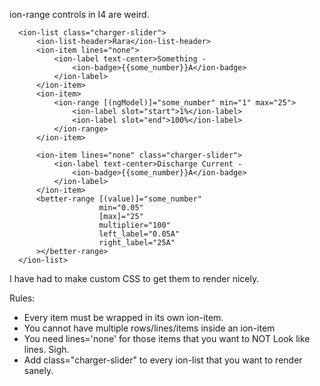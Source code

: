 ion-range controls in I4 are weird.

      <ion-list class="charger-slider">
          <ion-list-header>Rara</ion-list-header>
          <ion-item lines="none">
              <ion-label text-center>Something -
                  <ion-badge>{{some_number}}A</ion-badge>
              </ion-label>
          </ion-item>
          <ion-item>
              <ion-range [(ngModel)]="some_number" min="1" max="25">
                  <ion-label slot="start">1%</ion-label>
                  <ion-label slot="end">100%</ion-label>
              </ion-range>
          </ion-item>

          <ion-item lines="none" class="charger-slider">
              <ion-label text-center>Discharge Current -
                  <ion-badge>{{some_number}}A</ion-badge>
              </ion-label>
          </ion-item>
          <better-range [(value)]="some_number"
                        min="0.05"
                        [max]="25"
                        multiplier="100"
                        left_label="0.05A"
                        right_label="25A"
          ></better-range>
      </ion-list>


I have had to make custom CSS to get them to render nicely.

Rules:

- Every item must be wrapped in its own ion-item.
- You cannot have multiple rows/lines/items inside an ion-item
- You need lines='none' for those items that you want to NOT Look like lines. Sigh.
- Add class="charger-slider" to every ion-list that you want to render sanely.
